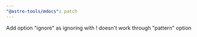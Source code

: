 ```yaml
---
"@astro-tools/mdocs": patch
---
```


Add option "ignore" as ignoring with ! doesn't work through "pattern" option
